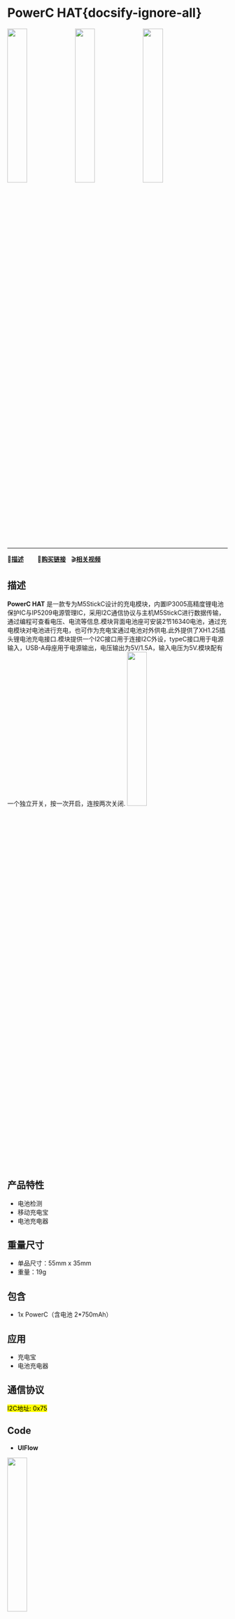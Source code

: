 # PowerC HAT{docsify-ignore-all}

<img src="assets\img\product_pics\hat\PowerC_hat\powerC_01.webp" width="30%"> <img src="assets\img\product_pics\hat\PowerC_hat\powerC_02.webp" width="30%"> <img src="assets\img\product_pics\hat\PowerC_hat\powerC_03.webp" width="30%"> 
***

:memo:**[描述](#描述)**&nbsp;&nbsp;&nbsp;&nbsp;&nbsp;&nbsp;&nbsp;&nbsp;🛒**[购买链接](https://m5stack.com/products/m5stickc-powerc)**&nbsp;&nbsp;&nbsp;:clapper:**[相关视频](#相关视频)**


## 描述

**PowerC HAT** 是一款专为M5StickC设计的充电模块，内置IP3005高精度锂电池保护IC与IP5209电源管理IC，采用I2C通信协议与主机M5StickC进行数据传输，通过编程可查看电压、电流等信息.模块背面电池座可安装2节16340电池，通过充电模块对电池进行充电，也可作为充电宝通过电池对外供电.此外提供了XH1.25插头锂电池充电接口.模块提供一个I2C接口用于连接I2C外设，typeC接口用于电源输入，USB-A母座用于电源输出，电压输出为5V/1.5A，输入电压为5V.模块配有一个独立开关，按一次开启，连按两次关闭.
<img src="assets\img\product_pics\hat\PowerC_hat\powerC_04.webp" width="30%">

## 产品特性
- 电池检测
- 移动充电宝
- 电池充电器

## 重量尺寸

- 单品尺寸：55mm x 35mm
- 重量：19g

## 包含

- 1x PowerC（含电池 2*750mAh）

## 应用

- 充电宝
- 电池充电器

## 通信协议

<mark>I2C地址: 0x75</mark>

## Code

- **UIFlow**

<img src="assets\img\product_pics\hat\PowerC_hat\PowerC.png" width="30%">

- **[Arduino](https://github.com/m5stack/M5-ProductExampleCodes/tree/master/Hat/PowerC/PowerC)**

<!-- ## EasyLoader 

<img src="https://m5stack.oss-cn-shenzhen.aliyuncs.com/image/EasyLoader_M5StickC_logo.png" width="100px" style="margin-top:20px">

<a href="https://m5stack.oss-cn-shenzhen.aliyuncs.com/EasyLoader/HAT/JoyC/EasyLoader_JoyC.exe"><button type="button" class="btn btn-primary">点击下载EasyLoader</button></a>

>1.EasyLoader是一个简洁快速的程序烧录器，每一个产品页面里的EasyLoader都提供了一个与产品相关的案例程序，通过简单步骤将其烧录至主控，能够进行一系列的功能验证.**(目前EasyLoader仅适用于Windows操作系统)**

>2.下载软件后，双击运行应用程序，将M5设备通过数据线连接至电脑,选择端口参数，点击 **"Burn"** 即可开始烧录.(**为M5StickC烧录时，请将波特率设置在750000或115200**)


## Code

- **[Arduino](https://github.com/m5stack/M5-ProductExampleCodes/tree/master/Hat/JoyC)**-->

## 相关视频

<video class="video_size" controls>
    <source src="https://m5stack.oss-cn-shenzhen.aliyuncs.com/video/Product_example_video/HAT/PowerC_HAT.mp4" type="video/mp4">
</video>